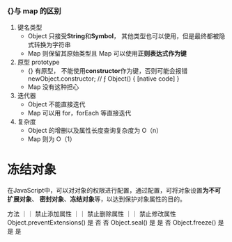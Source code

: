 ### {}与 map 的区别

1. 键名类型
   - Object 只接受**String**和**Symbol**， 其他类型也可以使用，但是最终都被隐式转换为字符串
   - Map 则保留其原始类型且 Map 可以使用**正则表达式作为键**
2. 原型 prototype
   - {} 有原型， 不能使用**constructor**作为键，否则可能会报错
     newObject.constructor; // ƒ Object() { [native code] }
   - Map 没有这种担心
3. 迭代器
   - Object 不能直接迭代
   - Map 可以用 for，forEach 等直接迭代
4. 复杂度
   - Object 的增删以及属性长度查询复杂度为 O（n）
   - Map 则为 O（1）

# 冻结对象
在JavaScript中，可以对对象的权限进行配置，通过配置，可将对象设置**为不可扩展对象**、 **密封对象**、**冻结对象**等，以达到保护对象属性的目的。

方法  ｜｜	禁止添加属性  ｜｜	禁止删除属性 ｜｜ 禁止修改属性
Object.preventExtensions()	是	否	否
Object.seal()	是	是	否
Object.freeze()	是	是	是